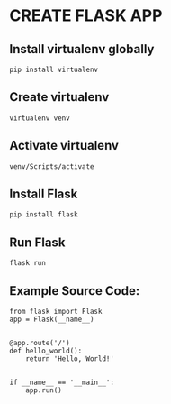 # CREATE FLASK APP

## Install virtualenv globally
``` 
pip install virtualenv
```

## Create virtualenv
```
virtualenv venv
```

## Activate virtualenv
```
venv/Scripts/activate
```

## Install Flask
```
pip install flask
```

## Run Flask
```
flask run
```

## Example Source Code:
```
from flask import Flask
app = Flask(__name__)


@app.route('/')
def hello_world():
    return 'Hello, World!'


if __name__ == '__main__':
    app.run()
```